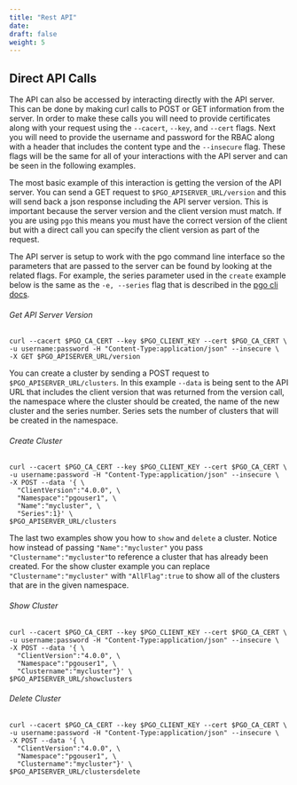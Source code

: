 ```yaml
---
title: "Rest API"
date:
draft: false
weight: 5
---
```


## Direct API Calls

The API can also be accessed by interacting directly with the API server. This can be done by making curl calls to POST or GET information from the server. In order to make these calls you will need to provide certificates along with your request using the `--cacert`, `--key`, and `--cert` flags. Next you will need to provide the username and password for the RBAC along with a header that includes the content type and the `--insecure` flag. These flags will be the same for all of your interactions with the API server and can be seen in the following examples.

The most basic example of this interaction is getting the version of the API server. You can send a GET request to `$PGO_APISERVER_URL/version` and this will send back a json response including the API server version. This is important because the server version and the client version must match. If you are using `pgo` this means you must have the correct version of the client but with a direct call you can specify the client version as part of the request.

The API server is setup to work with the pgo command line interface so the parameters that are passed to the server can be found by looking at the related flags. For example, the series parameter used in the `create` example below is the same as the `-e, --series` flag that is described in the [pgo cli docs](https://access.crunchydata.com/documentation/postgres-operator/4.1.0/operatorcli/cli/pgo_create_cluster/).

###### Get API Server Version
```
curl --cacert $PGO_CA_CERT --key $PGO_CLIENT_KEY --cert $PGO_CA_CERT \
-u username:password -H "Content-Type:application/json" --insecure \
-X GET $PGO_APISERVER_URL/version
```

You can create a cluster by sending a POST request to `$PGO_APISERVER_URL/clusters`. In this example `--data` is being sent to the API URL that includes the client version that was returned from the version call, the namespace where the cluster should be created, the name of the new cluster and the series number. Series sets the number of clusters that will be created in the namespace.

###### Create Cluster
```
curl --cacert $PGO_CA_CERT --key $PGO_CLIENT_KEY --cert $PGO_CA_CERT \
-u username:password -H "Content-Type:application/json" --insecure \
-X POST --data '{ \
  "ClientVersion":"4.0.0", \
  "Namespace":"pgouser1", \
  "Name":"mycluster", \
  "Series":1}' \
$PGO_APISERVER_URL/clusters
```

The last two examples show you how to `show` and `delete` a cluster. Notice how instead of passing `"Name":"mycluster"` you pass `"Clustername":"mycluster"`to reference a cluster that has already been created. For the show cluster example you can replace `"Clustername":"mycluster"` with `"AllFlag":true` to show all of the clusters that are in the given namespace.

###### Show Cluster
```
curl --cacert $PGO_CA_CERT --key $PGO_CLIENT_KEY --cert $PGO_CA_CERT \
-u username:password -H "Content-Type:application/json" --insecure \
-X POST --data '{ \
  "ClientVersion":"4.0.0", \
  "Namespace":"pgouser1", \
  "Clustername":"mycluster"}' \
$PGO_APISERVER_URL/showclusters
```

###### Delete Cluster
```
curl --cacert $PGO_CA_CERT --key $PGO_CLIENT_KEY --cert $PGO_CA_CERT \
-u username:password -H "Content-Type:application/json" --insecure \
-X POST --data '{ \
  "ClientVersion":"4.0.0", \
  "Namespace":"pgouser1", \
  "Clustername":"mycluster"}' \
$PGO_APISERVER_URL/clustersdelete
```

